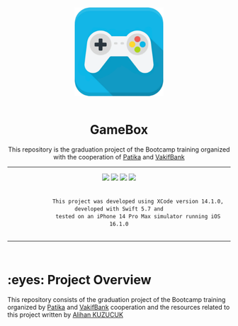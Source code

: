 <div align="center">
    <br><br>
    <img width="200" height="200" alt="image" src="./assets/gamebox.png">
    <br><br>
    <h1>GameBox</h1>
    <p>
        This repository is the graduation project of the Bootcamp training organized with the cooperation of <a href="https://www.patika.dev/">Patika</a> and <a href="https://www.vakifbank.com.tr/">VakifBank</a>
    </p>
    <hr>
    <div>
        <img src="https://img.shields.io/badge/XCode-14.1.0-blue?logo=xcode">
        <img src="https://img.shields.io/badge/Swift-5.7-red?logo=swift">
        <img src="https://img.shields.io/badge/Simulator%20OS-16.1.0-blue?logo=ios">
        <img src="https://img.shields.io/badge/Simulator-iPhone%2014%20Pro%20Max-blue?logo=apple">
        <br><br>
        <code>
            This project was developed using XCode version 14.1.0, developed with Swift 5.7 and
            tested on an iPhone 14 Pro Max simulator running iOS 16.1.0
        </code>
    </div>
</div>

<hr>
<br>

<a name="project-overview">
    <h1>:eyes: Project Overview</h1>
</a>
<p>
This repository consists of the graduation project of the Bootcamp training organized by <a href="https://www.patika.dev/">Patika</a> and <a href="https://www.vakifbank.com.tr/">VakifBank</a> cooperation and the resources related to this project written by <a href="https://github.com/alihankuzucuk">Alihan KUZUCUK</a>
</p>